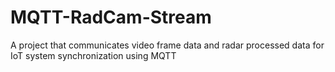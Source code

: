 # MQTT-RadCam-Stream

A project that communicates video frame data and radar processed data for IoT system synchronization using MQTT
